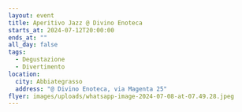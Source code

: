 ```yaml
---
layout: event
title: Aperitivo Jazz @ Divino Enoteca
starts_at: 2024-07-12T20:00:00
ends_at: ""
all_day: false
tags:
  - Degustazione
  - Divertimento
location:
  city: Abbiategrasso
  address: "@ Divino Enoteca, via Magenta 25"
flyer: images/uploads/whatsapp-image-2024-07-08-at-07.49.28.jpeg
---
```

